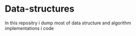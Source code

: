 # Data-structures
In this repositry i dump most of data structure and algorithm implementations i code
